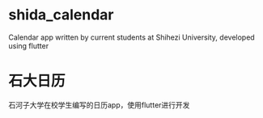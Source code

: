 # shida_calendar
Calendar app written by current students at Shihezi University, developed using flutter

# 石大日历
石河子大学在校学生编写的日历app，使用flutter进行开发